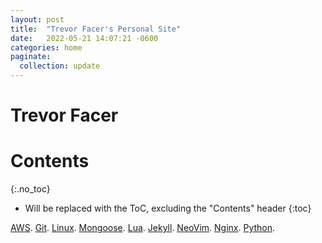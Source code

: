 ```yaml
---
layout: post
title:  "Trevor Facer's Personal Site"
date:   2022-05-21 14:07:21 -0600
categories: home
paginate:
  collection: update
---
```


# Trevor Facer

# Contents
{:.no_toc}

* Will be replaced with the ToC, excluding the "Contents" header
{:toc}

[AWS](https://tdfacer.github.io/tech/aws).
[Git](https://tdfacer.github.io/tech/git).
[Linux](https://tdfacer.github.io/tech/linux).
[Mongoose](https://tdfacer.github.io/tech/mongoose).
[Lua](https://tdfacer.github.io/tech/lua).
[Jekyll](https://tdfacer.github.io/tech/jekyll).
[NeoVim](https://tdfacer.github.io/tech/neovim).
[Nginx](https://tdfacer.github.io/tech/nginx).
[Python](https://tdfacer.github.io/tech/python).
